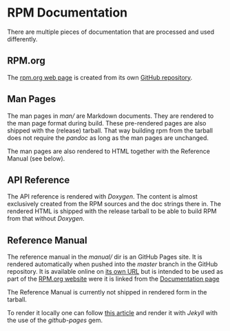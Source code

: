 RPM Documentation
=================

There are multiple pieces of documentation that are processed and used differently.

RPM.org
-------

The [rpm.org web page](https://rpm.org/) is created from its own [GitHub repository](https://github.com/rpm-software-management/rpm-web).

Man Pages
---------

The man pages in *man/* are Markdown documents. They are rendered to the man page format during build. These pre-rendered pages are also shipped with the (release) tarball. That way building rpm from the tarball does not require the *pandoc* as long as the man pages are unchanged.

The man pages are also rendered to HTML together with the Reference Manual (see below).

API Reference
-------------

The API reference is rendered with *Doxygen*. The content is almost exclusively created from the RPM sources and the doc strings there in. The rendered HTML is shipped with the release tarball to be able to build RPM from that without *Doxygen*.

Reference Manual
----------------

The reference manual in the *manual/* dir is an GitHub Pages site. It is rendered automatically when pushed into the *master* branch in the GitHub repository. It is available online on [its own URL](https://rpm-software-management.github.io/rpm/manual/) but is intended to be used as part of the [RPM.org website](https://rpm.org/) were it is linked from the [Documentation page](https://rpm.org/documentation.html)

The Reference Manual is currently not shipped in rendered form in the tarball.

To render it locally one can follow [this article](https://docs.github.com/en/pages/setting-up-a-github-pages-site-with-jekyll/testing-your-github-pages-site-locally-with-jekyll) and render it with *Jekyll* with the use of the *github-pages* gem.
